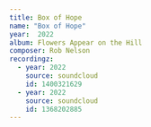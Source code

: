 ```yaml
---
title: Box of Hope
name: "Box of Hope"
year:  2022
album: Flowers Appear on the Hill
composer: Rob Nelson
recordingz:
  - year: 2022
    source: soundcloud
    id: 1400321629
  - year: 2022
    source: soundcloud
    id: 1368202885
---
```


